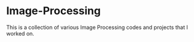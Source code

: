# Image-Processing
This is a collection of  various Image Processing codes and projects that I worked on. 
